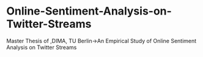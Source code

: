 # Online-Sentiment-Analysis-on-Twitter-Streams
Master Thesis of ,DIMA, TU Berlin->An Empirical Study of  Online Sentiment Analysis on Twitter Streams 
